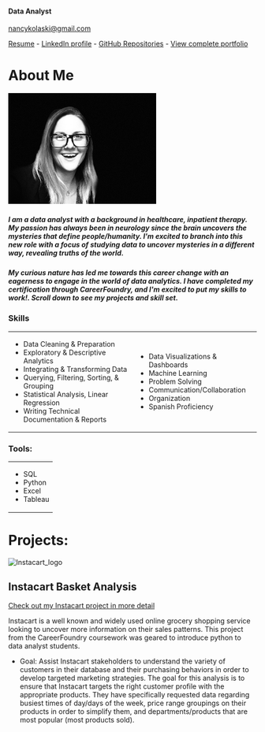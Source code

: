 #### Data Analyst 
nancykolaski@gmail.com 

[Resume](https://github.com/Nancy-Kolaski/Nancy-Kolaski.github.io/raw/main/kolaski-Nancy-resume.pdf) -
[LinkedIn profile](https://www.linkedin.com/in/nancy-kolaski-040b222b0/) - 
[GitHub Repositories](https://github.com/Nancy-Kolaski) - 
[View complete portfolio](https://github.com/Nancy-Kolaski/Nancy-Kolaski.github.io/raw/main/NK%20Data%20Analytics%20Portfolio%20(6).pdf)



# About Me  

<img src="assets/profile.jpeg" alt="About me" style="width: 300px; height: auto;">

##### I am a data analyst with a background in healthcare, inpatient therapy. My passion has always been in neurology since the brain uncovers the mysteries that define people/humanity. I'm excited to branch into this new role with a focus of studying data to uncover mysteries in a different way, revealing truths of the world. 

##### My curious nature has led me towards this career change with an eagerness to engage in the world of data analytics.  I have completed my certification through CareerFoundry, and I'm excited to put my skills to work!.  Scroll down to see my projects and skill set.




### Skills

<table>
  <tr>
    <td>
      <ul>
        <li>Data Cleaning & Preparation</li>
        <li>Exploratory & Descriptive Analytics</li>
        <li>Integrating & Transforming Data</li>
        <li>Querying, Filtering, Sorting, & Grouping</li>
         <li>Statistical Analysis, Linear Regression</li>
        <li>Writing Technical Documentation & Reports</li>
      </ul>
    </td>
    <td>
      <ul>
        <li>Data Visualizations & Dashboards</li>
        <li>Machine Learning</li>
        <li>Problem Solving</li>
        <li>Communication/Collaboration</li>
        <li>Organization</li>
        <li>Spanish Proficiency</li>
      </ul>
    </td>
  </tr>
</table>


       
### Tools:
<table>
  <tr>
    <td>
      <ul>
        <li>SQL</li>
        <li>Python</li>
        <li>Excel</li>
        <li>Tableau</li>
      </ul>
    </td>
  </tr>
</table>








# Projects:

<img width="260" alt="Instacart_logo " src="https://github.com/Nancy-Kolaski/Python-Instacart-Analysis/assets/172224909/e847a74b-0a70-43f6-8bc9-2cb4a158f430">

## **Instacart Basket Analysis**

[Check out my Instacart project in more detail](project1.md#project1)

Instacart is a well known and widely used online grocery shopping service looking to uncover more information on their sales patterns. This project from the CareerFoundry coursework was geared to introduce python to data analyst students.
  * Goal: Assist Instacart stakeholders to understand the variety of customers in their database and their purchasing behaviors in order to develop targeted marketing strategies. The goal for this analysis is to ensure that Instacart targets the right customer profile with the appropriate products. They have specifically requested data regarding busiest times of day/days of the week, price range groupings on their products in order to simplify them, and departments/products that are most popular (most products sold).







